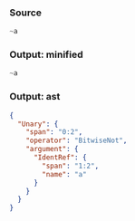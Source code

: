 ### Source
```js parse:expr
~a
```

### Output: minified
```js
~a
```

### Output: ast
```json
{
  "Unary": {
    "span": "0:2",
    "operator": "BitwiseNot",
    "argument": {
      "IdentRef": {
        "span": "1:2",
        "name": "a"
      }
    }
  }
}
```
